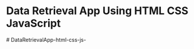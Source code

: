 # Data Retrieval App Using HTML CSS JavaScript
#   D a t a R e t r i e v a l A p p - h t m l - c s s - j s -  
 